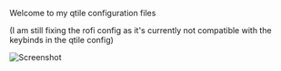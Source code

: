 Welcome to my qtile configuration files 

(I am still fixing the rofi config as it's currently not compatible with the keybinds in the qtile config)


![Screenshot](https://github.com/[Aiclys]/[qtile-dotfiles]/[main]/bluenvim.png?raw=true)

